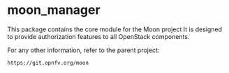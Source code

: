 # moon_manager

This package contains the core module for the Moon project
It is designed to provide authorization features to all OpenStack components.

For any other information, refer to the parent project:

    https://git.opnfv.org/moon

